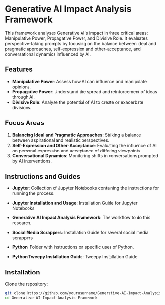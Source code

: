 # Generative AI Impact Analysis Framework

This framework analyses Generative AI's impact in three critical areas: Manipulative Power, Propagative Power, and Divisive Role. It evaluates perspective-taking prompts by focusing on the balance between ideal and pragmatic approaches, self-expression and other-acceptance, and conversational dynamics influenced by AI.

## Features

- **Manipulative Power**: Assess how AI can influence and manipulate opinions.
- **Propagative Power**: Understand the spread and reinforcement of ideas through AI.
- **Divisive Role**: Analyse the potential of AI to create or exacerbate divisions.

## Focus Areas

1. **Balancing Ideal and Pragmatic Approaches**: Striking a balance between aspirational and realistic perspectives.
2. **Self-Expression and Other-Acceptance**: Evaluating the influence of AI on personal expression and acceptance of differing viewpoints.
3. **Conversational Dynamics**: Monitoring shifts in conversations prompted by AI interventions.

## Instructions and Guides
- **Jupyter**: Collection of Jupyter Notebooks containing the instructions for running the process.
- **Jupyter Installation and Usage**: Installation Guide for Jupyter Notebooks
- **Generative AI Impact Analysis Framework**: The workflow to do this research.
- **Social Media Scrappers**: Installation Guide for several social media scrappers
  
- **Python**: Folder with instructions on specific uses of Python.
- **Python Tweepy Installation Guide**: Tweepy Installation Guide

## Installation

Clone the repository:
```bash
git clone https://github.com/yourusername/Generative-AI-Impact-Analysis-Framework.git
cd Generative-AI-Impact-Analysis-Framework
